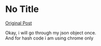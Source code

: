 # No Title

[Original Post](https://discourse.onlinedegree.iitm.ac.in/t/161083/122)

<p>Okay, i will go through my json object once.<br>
And for hash code i am using chrome only</p>